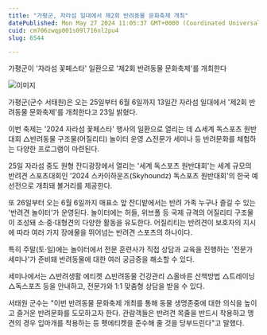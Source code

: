 ```yaml
---
title: "가평군, 자라섬 일대에서 제2회 반려동물 문화축제 개최"
datePublished: Mon May 27 2024 11:05:37 GMT+0000 (Coordinated Universal Time)
cuid: cm706zwqp001s09l716nl2pu4
slug: 6544

---
```



가평군이 '자라섬 꽃페스타' 일환으로 '제2회 반려동물 문화축제'를 개최한다

![이미지](https://cdn.hashnode.com/res/hashnode/image/upload/v1739260837937/b8c7383c-ecca-4767-980c-de2022f78584.png)

가평군(군수 서태원)은 오는 25일부터 6월 6일까지 13일간 자라섬 일대에서 '제2회 반려동물 문화축제'를 개최한다고 23일 밝혔다.

이번 축제는 '2024 자라섬 꽃페스타' 행사의 일환으로 열리는 데 △세계 독스포츠 원반대회 △반려동물 구조물(어질리티) 놀이터 운영 △전문가 세미나 등 반려문화를 체험하는 다양한 프로그램이 마련된다.

25일 자라섬 중도 원형 잔디광장에서 열리는 '세계 독스포츠 원반대회'는 세계 규모의 반려견 스포츠대회인 '2024 스카이하운즈(Skyhoundz) 독스포츠 원반대회'의 한국 예선전으로 개최돼 볼거리를 제공한다.

또 26일부터 오는 6월 6일까지 매표소 앞 잔디밭에서는 반려 가족 누구나 즐길 수 있는 '반려견 놀이터'가 운영된다. 놀이터에는 허들, 위브폴 등 국제 규격의 어질리티 구조물이 조성돼 소·중·대형견의 다양한 활동을 유도한다. 어질리티는 반려견이 보호자의 지시에 따라 여러 가지 장애물을 뛰어넘는 반려견 스포츠의 하나이다.

특히 주말(토·일)에는 놀이터에서 전문 훈련사가 직접 상담과 교육을 진행하는 '전문가 세미나'가 준비돼 반려동물에 대한 여러 궁금증을 해소할 수 있다.

세미나에서는 △반려생활 에티켓 △반려동물 건강관리 △올바른 산책방법 △트레이닝 △독스포츠 등을 안내하고, 전문가와 1:1 맞춤형 상담을 받을 수 있다.

서태원 군수는 "이번 반려동물 문화축제 개최를 통해 동물 생명존중에 대한 의식을 높이고 즐거운 반려문화를 도모하고자 한다. 관람객들은 반려견 목줄을 반드시 착용하고 맹견의 경우 입마개를 착용하는 등 펫에티켓을 준수해 줄 것을 당부드린다"고 말했다.